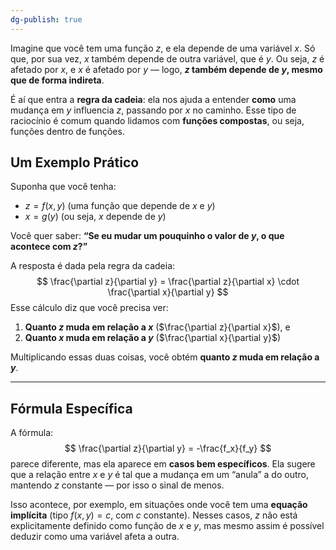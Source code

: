 ```yaml
---
dg-publish: true
---
```


Imagine que você tem uma função $z$, e ela depende de uma variável $x$. Só que, por sua vez, $x$ também depende de outra variável, que é $y$. Ou seja, $z$ é afetado por $x$, e $x$ é afetado por $y$ — logo, **$z$ também depende de $y$, mesmo que de forma indireta**.

É aí que entra a **regra da cadeia**: ela nos ajuda a entender **como** uma mudança em $y$ influencia $z$, passando por $x$ no caminho. Esse tipo de raciocínio é comum quando lidamos com **funções compostas**, ou seja, funções dentro de funções.

## Um Exemplo Prático

Suponha que você tenha:

- $z = f(x, y)$ (uma função que depende de $x$ e $y$)
- $x = g(y)$ (ou seja, $x$ depende de $y$)

Você quer saber: **“Se eu mudar um pouquinho o valor de $y$, o que acontece com $z$?”**

A resposta é dada pela regra da cadeia:
$$
\frac{\partial z}{\partial y} = \frac{\partial z}{\partial x} \cdot \frac{\partial x}{\partial y}
$$
Esse cálculo diz que você precisa ver:

1. **Quanto $z$ muda em relação a $x$** ($\frac{\partial z}{\partial x}$), e
2. **Quanto $x$ muda em relação a $y$** ($\frac{\partial x}{\partial y}$)

Multiplicando essas duas coisas, você obtém **quanto $z$ muda em relação a $y$**.

---

## Fórmula Específica

A fórmula:
$$
\frac{\partial z}{\partial y} = -\frac{f_x}{f_y}
$$
parece diferente, mas ela aparece em **casos bem específicos**. Ela sugere que a relação entre $x$ e $y$ é tal que a mudança em um “anula” a do outro, mantendo $z$ constante — por isso o sinal de menos.

Isso acontece, por exemplo, em situações onde você tem uma **equação implícita** (tipo $f(x, y) = c$, com $c$ constante). Nesses casos, $z$ não está explicitamente definido como função de $x$ e $y$, mas mesmo assim é possível deduzir como uma variável afeta a outra.

